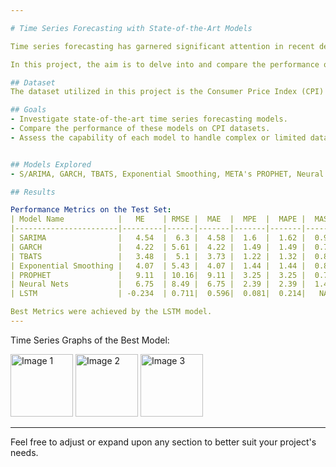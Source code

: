 ```yaml
---

# Time Series Forecasting with State-of-the-Art Models

Time series forecasting has garnered significant attention in recent decades, with researchers striving to statistically and mathematically capture patterns inherent in time series datasets. While existing models outlined in literature have demonstrated proficiency in capturing data patterns, they often struggle with complex datasets or may be ineffective with small data samples.

In this project, the aim is to delve into and compare the performance of state-of-the-art models concerning univariate Consumer Price Index (CPI) datasets sourced from the [US Bureau of Labor Statistics](https://datasource.kapsarc.org/explore/dataset/consumer-price-index4/information/). Through this investigation, we aim to assess the efficacy of various forecasting techniques in handling real-world economic data.

## Dataset
The dataset utilized in this project is the Consumer Price Index (CPI) obtained from the US Bureau of Statistics. It encompasses a time series of economic indicators, crucial for understanding inflation trends within the US economy.

## Goals
- Investigate state-of-the-art time series forecasting models.
- Compare the performance of these models on CPI datasets.
- Assess the capability of each model to handle complex or limited data scenarios.


## Models Explored
- S/ARIMA, GARCH, TBATS, Exponential Smoothing, META's PROPHET, Neural Nets, and LSTM

## Results

Performance Metrics on the Test Set:
| Model Name            |   ME    | RMSE |  MAE  |  MPE  |  MAPE |  MASE |  ACF1 |
|-----------------------|---------|------|-------|-------|-------|-------|-------|
| SARIMA                |   4.54  |  6.3 |  4.58 |  1.6  |  1.62 |  0.99 |  0.78 |
| GARCH                 |   4.22  | 5.61 |  4.22 |  1.49 |  1.49 |  0.78 |  3.58 |
| TBATS                 |   3.48  |  5.1 |  3.73 |  1.22 |  1.32 |  0.81 |  0.78 |
| Exponential Smoothing |   4.07  | 5.43 |  4.07 |  1.44 |  1.44 |  0.88 |  0.78 |
| PROPHET               |   9.11  | 10.16|  9.11 |  3.25 |  3.25 |  0.78 |   NA  |
| Neural Nets           |   6.75  | 8.49 |  6.75 |  2.39 |  2.39 |  1.47 |  0.78 |
| LSTM                  | -0.234  | 0.711|  0.596|  0.081|  0.214|   NA  |   NA  |

Best Metrics were achieved by the LSTM model.
---
```

Time Series Graphs of the Best Model:

<img src="CPI_TimeSeriesInsights/image.png" alt="Image 1" width="100" height="100"> <img src="CPI_TimeSeriesInsights/graph1.png" alt="Image 2" width="100" height="100"> <img src="CPI_TimeSeriesInsights/graph2.png" alt="Image 3" width="100" height="100">






---

Feel free to adjust or expand upon any section to better suit your project's needs.
